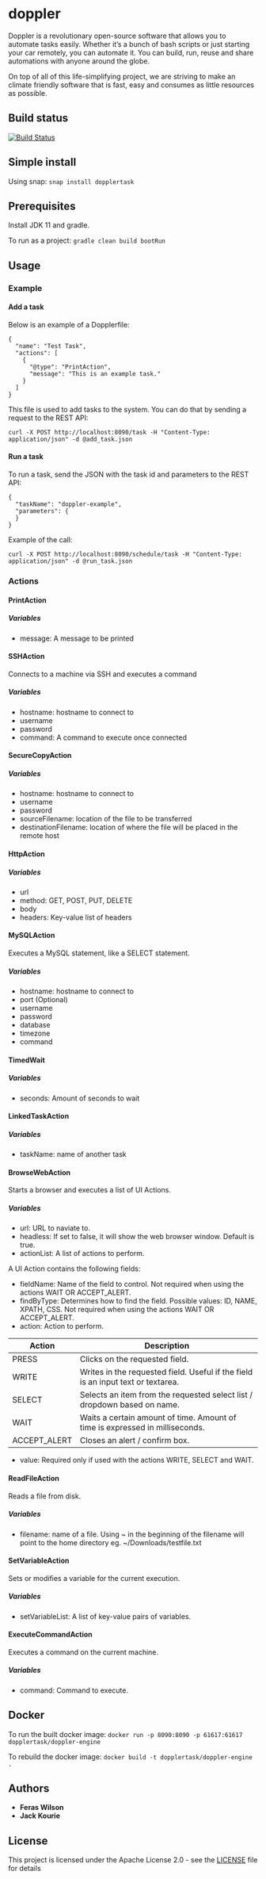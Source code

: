 # doppler
Doppler is a revolutionary open-source software that allows you to automate tasks easily. Whether it’s a bunch of bash scripts or just starting your car remotely, you can automate it. You can build, run, reuse and share automations with anyone around the globe.

On top of all of this life-simplifying project, we  are striving to make an climate friendly software that is fast, easy and consumes as little resources as possible.

## Build status
[![Build Status](https://travis-ci.org/dopplertask/doppler.svg?branch=master)](https://travis-ci.org/dopplertask/doppler)

## Simple install
Using snap:
```snap install dopplertask```
## Prerequisites

Install JDK 11 and gradle.

To run as a project:
```gradle clean build bootRun```

## Usage

### Example
#### Add a task

Below is an example of a Dopplerfile:
```
{
  "name": "Test Task",
  "actions": [
    {
      "@type": "PrintAction",
      "message": "This is an example task."
    }
  ]
}
```

This file is used to add tasks to the system. You can do that by sending a request to the REST API:

```curl -X POST http://localhost:8090/task -H "Content-Type: application/json" -d @add_task.json```

#### Run a task


To run a task, send the JSON with the task id and parameters to the REST API:

```
{
  "taskName": "doppler-example",
  "parameters": {
  }
}
``` 

Example of the call:

```curl -X POST http://localhost:8090/schedule/task -H "Content-Type: application/json" -d @run_task.json```


### Actions
#### PrintAction
##### Variables
* message: A message to be printed

#### SSHAction
Connects to a machine via SSH and executes a command
##### Variables
* hostname: hostname to connect to
* username
* password
* command: A command to execute once connected

#### SecureCopyAction
##### Variables
* hostname: hostname to connect to
* username
* password
* sourceFilename: location of the file to be transferred
* destinationFilename: location of where the file will be placed in the remote host

#### HttpAction
##### Variables
* url
* method: GET, POST, PUT, DELETE
* body
* headers: Key-value list of headers

#### MySQLAction
Executes a MySQL statement, like a SELECT statement.
##### Variables
* hostname: hostname to connect to
* port (Optional)
* username
* password
* database
* timezone
* command

#### TimedWait
##### Variables
* seconds: Amount of seconds to wait

#### LinkedTaskAction
##### Variables
* taskName: name of another task

#### BrowseWebAction
Starts a browser and executes a list of UI Actions.
##### Variables
* url: URL to naviate to.
* headless: If set to false, it will show the web browser window. Default is true.
* actionList: A list of actions to perform. 

A UI Action contains the following fields:

* fieldName: Name of the field to control. Not required when using the actions WAIT OR ACCEPT_ALERT.
* findByType: Determines how to find the field. Possible values: ID, NAME, XPATH, CSS. Not required when using the actions WAIT OR ACCEPT_ALERT.
* action: Action to perform. 

| Action        |Description                   |
| ------------- |------------------------------|
|PRESS          |Clicks on the requested field.|
|WRITE          |Writes in the requested field. Useful if the field is an input text or textarea.|
|SELECT         |Selects an item from the requested select list / dropdown based on name. |
|WAIT           |Waits a certain amount of time. Amount of time is expressed in milliseconds.|
|ACCEPT_ALERT   |Closes an alert / confirm box.|

* value: Required only if used with the actions WRITE, SELECT and WAIT.

#### ReadFileAction
Reads a file from disk.
##### Variables
* filename: name of a file. Using ~ in the beginning of the filename will point to the home directory eg. ~/Downloads/testfile.txt 

#### SetVariableAction
Sets or modifies a variable for the current execution.
##### Variables
* setVariableList: A list of key-value pairs of variables.

#### ExecuteCommandAction
Executes a command on the current machine.
##### Variables
* command: Command to execute.

## Docker
To run the built docker image:
```docker run -p 8090:8090 -p 61617:61617 dopplertask/doppler-engine ```

To rebuild the docker image:
```docker build -t dopplertask/doppler-engine .```

## Authors

* **Feras Wilson** 
* **Jack Kourie** 

## License

This project is licensed under the Apache License 2.0 - see the [LICENSE](LICENSE) file for details